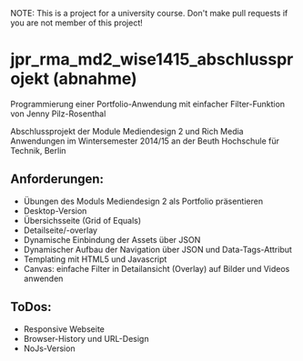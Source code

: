 NOTE: This is a project for a university course. Don't make pull requests if you are not member of this project!

# jpr_rma_md2_wise1415_abschlussprojekt (abnahme)
Programmierung einer Portfolio-Anwendung mit einfacher Filter-Funktion
von Jenny Pilz-Rosenthal

Abschlussprojekt der Module Mediendesign 2 und Rich Media Anwendungen im Wintersemester 2014/15 
an der Beuth Hochschule für Technik, Berlin

Anforderungen:
----------------------------------------
- Übungen des Moduls Mediendesign 2 als Portfolio präsentieren
- Desktop-Version
- Übersichsseite (Grid of Equals)
- Detailseite/-overlay
- Dynamische Einbindung der Assets über JSON
- Dynamischer Aufbau der Navigation über JSON und Data-Tags-Attribut
- Templating mit HTML5 und Javascript
- Canvas: einfache Filter in Detailansicht (Overlay) auf Bilder und Videos anwenden

ToDos:
----------------------------------------
- Responsive Webseite
- Browser-History und URL-Design
- NoJs-Version 
